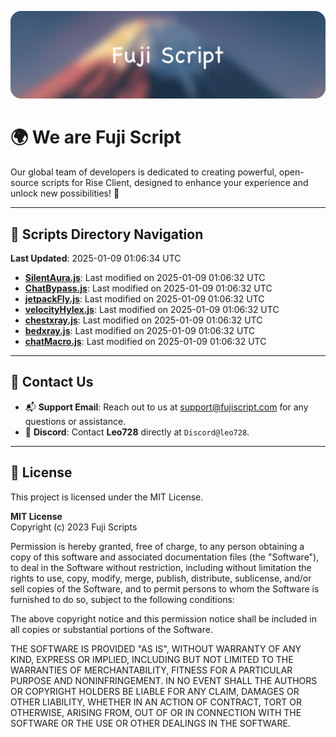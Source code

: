![Banner](.github/b.webp)

# 🌍 **We are Fuji Script**

Our global team of developers is dedicated to creating powerful, open-source scripts for Rise Client, designed to enhance your experience and unlock new possibilities! 🌟

---
<!-- SCRIPTS_NAVIGATION_START -->
## 📂 **Scripts Directory Navigation**

**Last Updated**: 2025-01-09 01:06:34 UTC

- **[SilentAura.js](scripts/SilentAura.js)**: Last modified on 2025-01-09 01:06:32 UTC
- **[ChatBypass.js](scripts/ChatBypass.js)**: Last modified on 2025-01-09 01:06:32 UTC
- **[jetpackFly.js](scripts/jetpackFly.js)**: Last modified on 2025-01-09 01:06:32 UTC
- **[velocityHylex.js](scripts/velocityHylex.js)**: Last modified on 2025-01-09 01:06:32 UTC
- **[chestxray.js](scripts/chestxray.js)**: Last modified on 2025-01-09 01:06:32 UTC
- **[bedxray.js](scripts/bedxray.js)**: Last modified on 2025-01-09 01:06:32 UTC
- **[chatMacro.js](scripts/chatMacro.js)**: Last modified on 2025-01-09 01:06:32 UTC

<!-- SCRIPTS_NAVIGATION_END -->

---

## 💬 **Contact Us**  
- 📬 **Support Email**: Reach out to us at [support@fujiscript.com](mailto:support@fujiscript.com) for any questions or assistance.  
- 💬 **Discord**: Contact **Leo728** directly at `Discord@leo728`.

---

## 📜 **License**

This project is licensed under the MIT License.  

**MIT License**  
Copyright (c) 2023 Fuji Scripts  

Permission is hereby granted, free of charge, to any person obtaining a copy of this software and associated documentation files (the "Software"), to deal in the Software without restriction, including without limitation the rights to use, copy, modify, merge, publish, distribute, sublicense, and/or sell copies of the Software, and to permit persons to whom the Software is furnished to do so, subject to the following conditions:  

The above copyright notice and this permission notice shall be included in all copies or substantial portions of the Software.  

THE SOFTWARE IS PROVIDED "AS IS", WITHOUT WARRANTY OF ANY KIND, EXPRESS OR IMPLIED, INCLUDING BUT NOT LIMITED TO THE WARRANTIES OF MERCHANTABILITY, FITNESS FOR A PARTICULAR PURPOSE AND NONINFRINGEMENT. IN NO EVENT SHALL THE AUTHORS OR COPYRIGHT HOLDERS BE LIABLE FOR ANY CLAIM, DAMAGES OR OTHER LIABILITY, WHETHER IN AN ACTION OF CONTRACT, TORT OR OTHERWISE, ARISING FROM, OUT OF OR IN CONNECTION WITH THE SOFTWARE OR THE USE OR OTHER DEALINGS IN THE SOFTWARE.  
